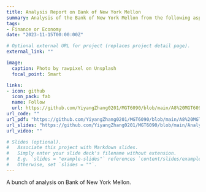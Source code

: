 ```yaml
---
title: Analysis Report on Bank of New York Mellon
summary: Analysis of the Bank of New York Mellon from the following aspects, including Company Structure, Market Overview, Performance and Financial Position, Risk Profile and Off-balance Sheet Activities
tags:
- Finance or Economy
date: "2023-11-15T00:00:00Z"

# Optional external URL for project (replaces project detail page).
external_link: ""

image:
  caption: Photo by rawpixel on Unsplash
  focal_point: Smart

links:
- icon: github
  icon_pack: fab
  name: Follow
  url: https://github.com/YiyangZhang0201/MGT6090/blob/main/A8%20MGT6090%20Yiyang%20Zhang.ipynb
url_code: ""
url_pdf: "https://github.com/YiyangZhang0201/MGT6090/blob/main/A8%20MGT6090%20Yiyang%20Zhang.pdf"
url_slides: "https://github.com/YiyangZhang0201/MGT6090/blob/main/Analysis%20Report%20of%20BK%20Presentation%20Slide.pdf"
url_video: ""

# Slides (optional).
#   Associate this project with Markdown slides.
#   Simply enter your slide deck's filename without extension.
#   E.g. `slides = "example-slides"` references `content/slides/example-slides.md`.
#   Otherwise, set `slides = ""`.
---
```


A bunch of analysis on Bank of New York Mellon.
